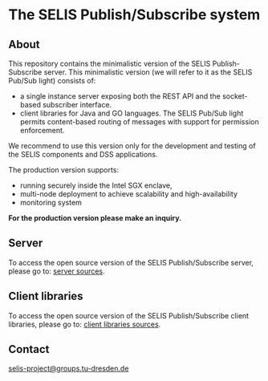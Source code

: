 # The SELIS Publish/Subscribe system
## About
This repository contains the minimalistic version of the SELIS Publish-Subscribe server. 
This minimalistic version (we will refer to it as the SELIS Pub/Sub light) consists of: 
* a single instance server exposing both the REST API and the socket-based subscriber interface.
* client libraries for Java and GO languages.
The SELIS Pub/Sub light permits content-based routing of messages with support for permission enforcement. 

We recommend to use this version only for the development and testing of the SELIS components and DSS applications. 

The production version supports:
* running securely inside the Intel SGX enclave,
* multi-node deployment to achieve scalability and high-availability
* monitoring system

**For the production version please make an inquiry.**

## Server
To access the open source version of the SELIS Publish/Subscribe server, please go to: [server sources](pubsub-server/).
## Client libraries
To access the open source version of the SELIS Publish/Subscribe client libraries, please go to: [client libraries sources](pubsub-clients/).
## Contact
selis-project@groups.tu-dresden.de
